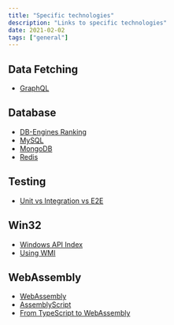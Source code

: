 ```yaml
---
title: "Specific technologies"
description: "Links to specific technologies"
date: 2021-02-02
tags: ["general"]
---
```


<cc>

<div>

## Data Fetching

- [GraphQL](https://graphql.org/code/)

</div>

<div>

## Database

- [DB-Engines Ranking](https://db-engines.com/en/ranking)
- [MySQL](https://dev.mysql.com/doc/)
- [MongoDB](https://docs.mongodb.com/)
- [Redis](https://redis.io/documentation)

</div>

<div>

## Testing

- [Unit vs Integration vs E2E](https://kentcdodds.com/blog/unit-vs-integration-vs-e2e-tests/)

</div>

<div>

## Win32

- [Windows API Index](https://docs.microsoft.com/en-us/windows/win32/apiindex/windows-api-list)
- [Using WMI](https://docs.microsoft.com/en-us/windows/win32/wmisdk/connecting-to-wmi-remotely-with-c-)

</div>

<div>

## WebAssembly

- [WebAssembly](https://webassembly.org/)
- [AssemblyScript](https://www.assemblyscript.org/)
- [From TypeScript to WebAssembly](https://medium.com/javascript-in-plain-english/from-typescript-to-webassembly-in-few-steps-c76f98f00632)

</div>

</cc>
